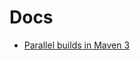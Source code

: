 # Docs

- [Parallel builds in Maven 3](https://cwiki.apache.org/confluence/display/MAVEN/Parallel+builds+in+Maven+3)